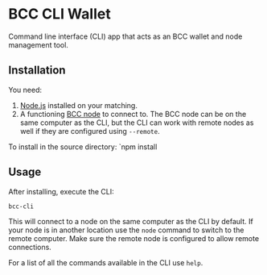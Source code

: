 # BCC CLI Wallet

Command line interface (CLI) app that acts as an BCC wallet and node management tool.

## Installation

You need:
1. [Node.js](https://nodejs.org) installed on your matching.  
1. A functioning [BCC node](https://github.com/bcashclassic/bcashclassic) to connect to.  The BCC node can be on the same computer as the CLI, but the CLI can work with remote nodes as well if they are configured using `--remote`.

To install in the source directory:
`npm install

## Usage

After installing, execute the CLI:

`bcc-cli`

This will connect to a node on the same computer as the CLI by default.  If your node is in another location use the `node` command to switch to the remote computer.  Make sure the remote node is configured to allow remote connections.

For a list of all the commands available in the CLI use `help`.
